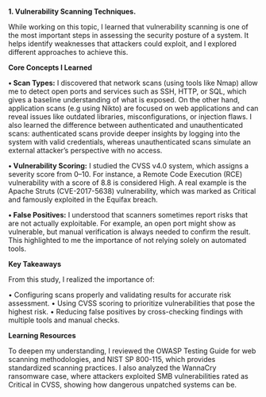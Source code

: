 **1. Vulnerability Scanning Techniques.**

While working on this topic, I learned that vulnerability scanning is one of the most important steps in assessing the security posture of a system. It helps identify weaknesses that attackers could exploit, and I explored different approaches to achieve this.

**Core Concepts I Learned**

**•	Scan Types:**
I discovered that network scans (using tools like Nmap) allow me to detect open ports and services such as SSH, HTTP, or SQL, which gives a baseline understanding of what is exposed. On the other hand, application scans (e.g using Nikto) are focused on web applications and can reveal issues like outdated libraries, misconfigurations, or injection flaws. I also learned the difference between authenticated and unauthenticated scans: authenticated scans provide deeper insights by logging into the system with valid credentials, whereas unauthenticated scans simulate an external attacker’s perspective with no access.

**•	Vulnerability Scoring:**
I studied the CVSS v4.0 system, which assigns a severity score from 0–10. For instance, a Remote Code Execution (RCE) vulnerability with a score of 8.8 is considered High. A real example is the Apache Struts (CVE-2017-5638) vulnerability, which was marked as Critical and famously exploited in the Equifax breach.

**•	False Positives:**
I understood that scanners sometimes report risks that are not actually exploitable. For example, an open port might show as vulnerable, but manual verification is always needed to confirm the result. This highlighted to me the importance of not relying solely on automated tools.

**Key Takeaways**

From this study, I realized the importance of:

•	Configuring scans properly and validating results for accurate risk assessment.
•	Using CVSS scoring to prioritize vulnerabilities that pose the highest risk.
•	Reducing false positives by cross-checking findings with multiple tools and manual checks.

**Learning Resources**

To deepen my understanding, I reviewed the OWASP Testing Guide for web scanning methodologies, and NIST SP 800-115, which provides standardized scanning practices. I also analyzed the WannaCry ransomware case, where attackers exploited SMB vulnerabilities rated as Critical in CVSS, showing how dangerous unpatched systems can be.
